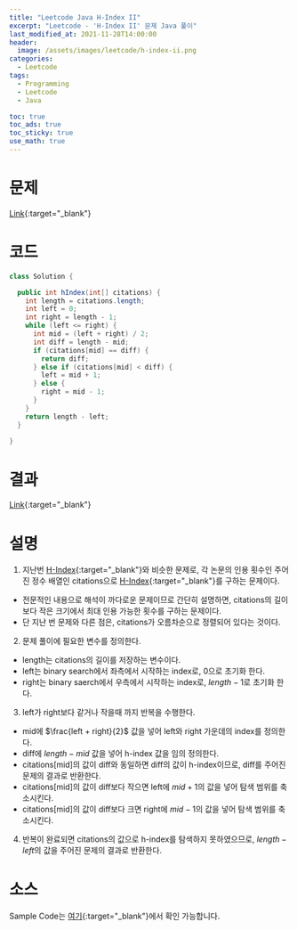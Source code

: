 ```yaml
---
title: "Leetcode Java H-Index II"
excerpt: "Leetcode - 'H-Index II' 문제 Java 풀이"
last_modified_at: 2021-11-28T14:00:00
header:
  image: /assets/images/leetcode/h-index-ii.png
categories:
  - Leetcode
tags:
  - Programming
  - Leetcode
  - Java

toc: true
toc_ads: true
toc_sticky: true
use_math: true
---
```

# 문제
[Link](https://leetcode.com/problems/h-index-ii/){:target="_blank"}

# 코드
```java
class Solution {

  public int hIndex(int[] citations) {
    int length = citations.length;
    int left = 0;
    int right = length - 1;
    while (left <= right) {
      int mid = (left + right) / 2;
      int diff = length - mid;
      if (citations[mid] == diff) {
        return diff;
      } else if (citations[mid] < diff) {
        left = mid + 1;
      } else {
        right = mid - 1;
      }
    }
    return length - left;
  }

}
```

# 결과
[Link](https://leetcode.com/submissions/detail/593779212/){:target="_blank"}

# 설명
1. 지난번 [H-Index](../h-index){:target="_blank"}와 비슷한 문제로, 각 논문의 인용 횟수인 주어진 정수 배열인 citations으로 [H-Index](https://en.wikipedia.org/wiki/H-index){:target="_blank"}를 구하는 문제이다.
- 전문적인 내용으로 해석이 까다로운 문제이므로 간단히 설명하면, citations의 길이보다 작은 크기에서 최대 인용 가능한 횟수를 구하는 문제이다.
- 단 지난 번 문제와 다른 점은, citations가 오름차순으로 정렬되어 있다는 것이다.

2. 문제 풀이에 필요한 변수를 정의한다.
- length는 citations의 길이를 저장하는 변수이다.
- left는 binary search에서 좌측에서 시작하는 index로, 0으로 초기화 한다.
- right는 binary saerch에서 우측에서 시작하는 index로, $length - 1$로 초기화 한다.

3. left가 right보다 같거나 작을때 까지 반복을 수행한다.
- mid에 $\frac{left + right}{2}$ 값을 넣어 left와 right 가운데의 index를 정의한다.
- diff에 $length - mid$ 값을 넣어 h-index 값을 임의 정의한다.
- citations[mid]의 값이 diff와 동일하면 diff의 값이 h-index이므로, diff를 주어진 문제의 결과로 반환한다.
- citations[mid]의 값이 diff보다 작으면 left에 $mid + 1$의 값을 넣어 탐색 범위를 축소시킨다.
- citations[mid]의 값이 diff보다 크면 right에 $mid - 1$의 값을 넣어 탐색 범위를 축소시킨다.

4. 반복이 완료되면 citations의 값으로 h-index를 탐색하지 못하였으므로, $length - left$의 값을 주어진 문제의 결과로 반환한다.

# 소스
Sample Code는 [여기](https://github.com/GracefulSoul/leetcode/blob/master/src/main/java/gracefulsoul/problems/HIndexII.java){:target="_blank"}에서 확인 가능합니다.